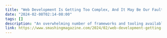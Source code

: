 ```yaml
---
title: "Web Development Is Getting Too Complex, And It May Be Our Fault"
date: "2024-02-08T02:14-08:00"
tags: []
description: "An overwhelming number of frameworks and tooling available today gives the impression that web development has gotten perhaps too complex. Juan Diego Rodríguez explores if web development really is that complex and, most importantly, how we can prevent it from getting even more difficult than we already perceive it to be."
link: https://www.smashingmagazine.com/2024/02/web-development-getting-too-complex/
---
```

